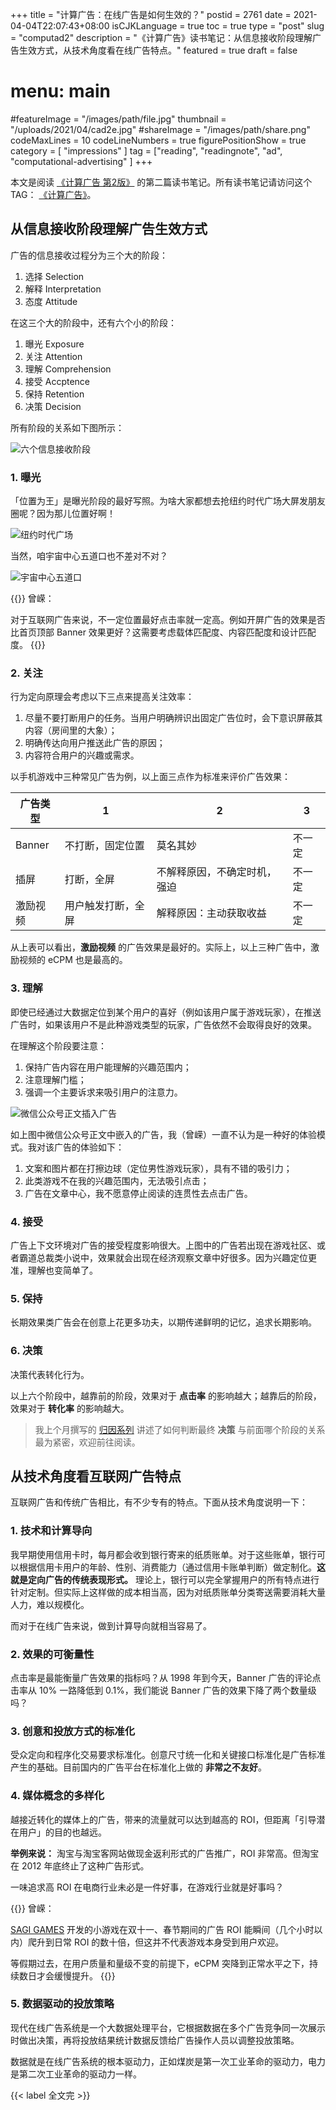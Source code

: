 +++
title = "计算广告：在线广告是如何生效的？"
postid = 2761
date = 2021-04-04T22:07:43+08:00
isCJKLanguage = true
toc = true
type = "post"
slug = "computad2"
description = "《计算广告》读书笔记：从信息接收阶段理解广告生效方式，从技术角度看在线广告特点。"
featured = true
draft = false
# menu: main
#featureImage = "/images/path/file.jpg"
thumbnail = "/uploads/2021/04/cad2e.jpg"
#shareImage = "/images/path/share.png"
codeMaxLines = 10
codeLineNumbers = true
figurePositionShow = true
category = [ "impressions" ]
tag = ["reading", "readingnote", "ad", "computational-advertising" ]
+++

本文是阅读 [《计算广告 第2版》][book] 的第二篇读书笔记。所有读书笔记请访问这个 TAG： [《计算广告》](/tag/computational-advertising/)。

## 从信息接收阶段理解广告生效方式

广告的信息接收过程分为三个大的阶段：

1. 选择 Selection
2. 解释 Interpretation
3. 态度 Attitude

在这三个大的阶段中，还有六个小的阶段：

1. 曝光 Exposure
2. 关注 Attention
3. 理解 Comprehension
4. 接受 Accptence
5. 保持 Retention
6. 决策 Decision

所有阶段的关系如下图所示： <!--more-->

![六个信息接收阶段](/uploads/2021/04/cad2a.png)


### 1. 曝光

「位置为王」是曝光阶段的最好写照。为啥大家都想去抢纽约时代广场大屏发朋友圈呢？因为那儿位置好啊！

![纽约时代广场](/uploads/2021/04/cad2b.png)

当然，咱宇宙中心五道口也不差对不对？

![宇宙中心五道口](/uploads/2021/04/cad2c.png)

{{<alert>}}
曾嵘：

对于互联网广告来说，不一定位置最好点击率就一定高。例如开屏广告的效果是否比首页顶部 Banner 效果更好？这需要考虑载体匹配度、内容匹配度和设计匹配度。
{{</alert>}}

### 2. 关注

行为定向原理会考虑以下三点来提高关注效率：

1. 尽量不要打断用户的任务。当用户明确辨识出固定广告位时，会下意识屏蔽其内容（房间里的大象）；
2. 明确传达向用户推送此广告的原因；
3. 内容符合用户的兴趣或需求。

以手机游戏中三种常见广告为例，以上面三点作为标准来评价广告效果：

|广告类型|1|2|3|
|---|---|---|---|
|Banner|不打断，固定位置|莫名其妙|不一定|
|插屏|打断，全屏|不解释原因，不确定时机，强迫|不一定|
|激励视频|用户触发打断，全屏|解释原因：主动获取收益|不一定|

从上表可以看出，**激励视频** 的广告效果是最好的。实际上，以上三种广告中，激励视频的 eCPM 也是最高的。

### 3. 理解

即使已经通过大数据定位到某个用户的喜好（例如该用户属于游戏玩家），在推送广告时，如果该用户不是此种游戏类型的玩家，广告依然不会取得良好的效果。

在理解这个阶段要注意：

1. 保持广告内容在用户能理解的兴趣范围内；
2. 注意理解门槛；
3. 强调一个主要诉求来吸引用户的注意力。

![微信公众号正文插入广告](/uploads/2021/04/cad2d.png)

如上图中微信公众号正文中嵌入的广告，我（曾嵘）一直不认为是一种好的体验模式。我对该广告的体验如下：

1. 文案和图片都在打擦边球（定位男性游戏玩家），具有不错的吸引力；
2. 此类游戏不在我的兴趣范围内，无法吸引点击；
3. 广告在文章中心，我不愿意停止阅读的连贯性去点击广告。

### 4. 接受

广告上下文环境对广告的接受程度影响很大。上图中的广告若出现在游戏社区、或者霸道总裁类小说中，效果就会出现在经济观察文章中好很多。因为兴趣定位更准，理解也变简单了。

### 5. 保持

长期效果类广告会在创意上花更多功夫，以期传递鲜明的记忆，追求长期影响。

### 6. 决策

决策代表转化行为。

以上六个阶段中，越靠前的阶段，效果对于 **点击率** 的影响越大；越靠后的阶段，效果对于 **转化率** 的影响越大。

> 我上个月撰写的 [归因系列](/tag/attribution/) 讲述了如何判断最终 **决策** 与前面哪个阶段的关系最为紧密，欢迎前往阅读。

## 从技术角度看互联网广告特点

互联网广告和传统广告相比，有不少专有的特点。下面从技术角度说明一下：

### 1. 技术和计算导向

我早期使用信用卡时，每月都会收到银行寄来的纸质账单。对于这些账单，银行可以根据信用卡用户的年龄、性别、消费能力（通过信用卡账单判断）做定制化。**这就是定向广告的传统表现形式。** 理论上，银行可以完全掌握用户的所有特点进行针对定制。但实际上这样做的成本相当高，因为对纸质账单分类寄送需要消耗大量人力，难以规模化。

而对于在线广告来说，做到计算导向就相当容易了。

### 2. 效果的可衡量性

点击率是最能衡量广告效果的指标吗？从 1998 年到今天，Banner 广告的评论点击率从 10% 一路降低到 0.1%，我们能说 Banner 广告的效果下降了两个数量级吗？

### 3. 创意和投放方式的标准化

受众定向和程序化交易要求标准化。创意尺寸统一化和关键接口标准化是广告标准产生的基础。目前国内的广告平台在标准化上做的 **非常之不友好**。

### 4. 媒体概念的多样化

越接近转化的媒体上的广告，带来的流量就可以达到越高的 ROI，但距离「引导潜在用户」的目的也越远。

**举例来说：** 淘宝与淘宝客网站做现金返利形式的广告推广，ROI 非常高。但淘宝在 2012 年底终止了这种广告形式。

一味追求高 ROI 在电商行业未必是一件好事，在游戏行业就是好事吗？

{{<alert>}}
曾嵘：

[SAGI GAMES](/tag/sagiteam/) 开发的小游戏在双十一、春节期间的广告 ROI 能瞬间（几个小时以内）爬升到日常 ROI 的数十倍，但这并不代表游戏本身受到用户欢迎。

等假期过去，在用户质量和量级不变的前提下，eCPM 突降到正常水平之下，持续数日才会缓慢提升。
{{</alert>}}

### 5. 数据驱动的投放策略

现代在线广告系统是一个大数据处理平台，它根据数据在多个广告竞争同一次展示时做出决策，再将投放结果统计数据反馈给广告操作人员以调整投放策略。

数据就是在线广告系统的根本驱动力，正如煤炭是第一次工业革命的驱动力，电力是第二次工业革命的驱动力一样。

{{< label 全文完 >}}

[book]: https://book.douban.com/subject/34804492/